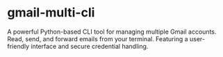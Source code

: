 # gmail-multi-cli
A powerful Python-based CLI tool for managing multiple Gmail accounts. Read, send, and forward emails from your terminal. Featuring a user-friendly interface and secure credential handling.
